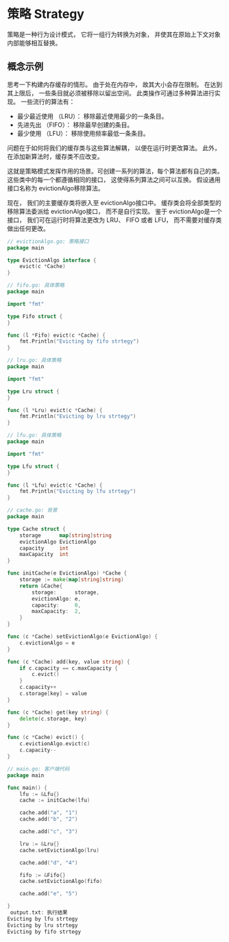 # 策略 Strategy
策略是一种行为设计模式， 它将一组行为转换为对象， 并使其在原始上下文对象内部能够相互替换。

## 概念示例
思考一下构建内存缓存的情形。 由于处在内存中， 故其大小会存在限制。 在达到其上限后， 一些条目就必须被移除以留出空间。 此类操作可通过多种算法进行实现。 一些流行的算法有：

- 最少最近使用 （LRU）： 移除最近使用最少的一条条目。
- 先进先出 （FIFO）： 移除最早创建的条目。
- 最少使用 （LFU）： 移除使用频率最低一条条目。

问题在于如何将我们的缓存类与这些算法解耦， 以便在运行时更改算法。 此外，在添加新算法时，缓存类不应改变。

这就是策略模式发挥作用的场景。可创建一系列的算法，每个算法都有自己的类。 这些类中的每一个都遵循相同的接口， 这使得系列算法之间可以互换。 假设通用接口名称为 eviction­Algo移除算法。

现在， 我们的主要缓存类将嵌入至 eviction­Algo接口中。 缓存类会将全部类型的移除算法委派给 eviction­Algo接口， 而不是自行实现。 鉴于 eviction­Algo是一个接口， 我们可在运行时将算法更改为 LRU、 FIFO 或者 LFU， 而不需要对缓存类做出任何更改。
 
```go
// evictionAlgo.go: 策略接口
package main

type EvictionAlgo interface {
    evict(c *Cache)
}

// fifo.go: 具体策略
package main

import "fmt"

type Fifo struct {
}

func (l *Fifo) evict(c *Cache) {
    fmt.Println("Evicting by fifo strtegy")
}

// lru.go: 具体策略
package main

import "fmt"

type Lru struct {
}

func (l *Lru) evict(c *Cache) {
    fmt.Println("Evicting by lru strtegy")
}

// lfu.go: 具体策略
package main

import "fmt"

type Lfu struct {
}

func (l *Lfu) evict(c *Cache) {
    fmt.Println("Evicting by lfu strtegy")
}

// cache.go: 背景
package main

type Cache struct {
    storage      map[string]string
    evictionAlgo EvictionAlgo
    capacity     int
    maxCapacity  int
}

func initCache(e EvictionAlgo) *Cache {
    storage := make(map[string]string)
    return &Cache{
        storage:      storage,
        evictionAlgo: e,
        capacity:     0,
        maxCapacity:  2,
    }
}

func (c *Cache) setEvictionAlgo(e EvictionAlgo) {
    c.evictionAlgo = e
}

func (c *Cache) add(key, value string) {
    if c.capacity == c.maxCapacity {
        c.evict()
    }
    c.capacity++
    c.storage[key] = value
}

func (c *Cache) get(key string) {
    delete(c.storage, key)
}

func (c *Cache) evict() {
    c.evictionAlgo.evict(c)
    c.capacity--
}

// main.go: 客户端代码
package main

func main() {
    lfu := &Lfu{}
    cache := initCache(lfu)

    cache.add("a", "1")
    cache.add("b", "2")

    cache.add("c", "3")

    lru := &Lru{}
    cache.setEvictionAlgo(lru)

    cache.add("d", "4")

    fifo := &Fifo{}
    cache.setEvictionAlgo(fifo)

    cache.add("e", "5")

}
 output.txt: 执行结果
Evicting by lfu strtegy
Evicting by lru strtegy
Evicting by fifo strtegy
```